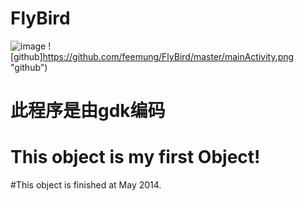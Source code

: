 # FlyBird
![image](https://github.com/feemung/FlyBird/master/mainActivity.png)
![github]https://github.com/feemung/FlyBird/master/mainActivity.png "github") 

# 此程序是由gdk编码
# This object is my first Object!
#This object is finished at May 2014.
